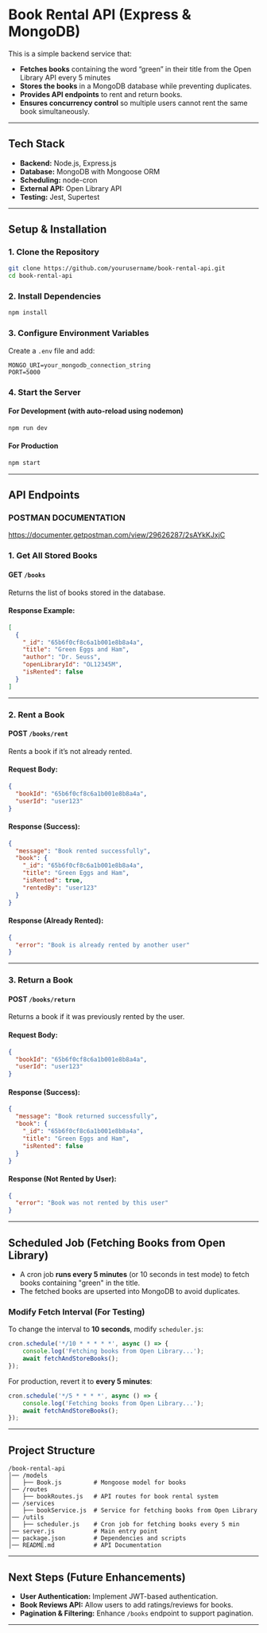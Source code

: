 # **Book Rental API (Express & MongoDB)**  

This is a simple backend service that:  
- **Fetches books** containing the word “green” in their title from the Open Library API every 5 minutes
- **Stores the books** in a MongoDB database while preventing duplicates.  
- **Provides API endpoints** to rent and return books.  
- **Ensures concurrency control** so multiple users cannot rent the same book simultaneously.  

---

## **Tech Stack**  
- **Backend:** Node.js, Express.js  
- **Database:** MongoDB with Mongoose ORM  
- **Scheduling:** node-cron  
- **External API:** Open Library API  
- **Testing:** Jest, Supertest  

---

## **Setup & Installation**  

### **1. Clone the Repository**  
```sh
git clone https://github.com/yourusername/book-rental-api.git
cd book-rental-api
```

### **2. Install Dependencies**  
```sh
npm install
```

### **3. Configure Environment Variables**  
Create a `.env` file and add:  
```
MONGO_URI=your_mongodb_connection_string
PORT=5000
```

### **4. Start the Server**  

#### **For Development (with auto-reload using nodemon)**  
```sh
npm run dev
```

#### **For Production**  
```sh
npm start
```

---

## **API Endpoints**  

### **POSTMAN DOCUMENTATION**
https://documenter.getpostman.com/view/29626287/2sAYkKJxjC 

### **1. Get All Stored Books**  
#### **GET** `/books`  
Returns the list of books stored in the database.  

#### **Response Example:**  
```json
[
  {
    "_id": "65b6f0cf8c6a1b001e8b8a4a",
    "title": "Green Eggs and Ham",
    "author": "Dr. Seuss",
    "openLibraryId": "OL12345M",
    "isRented": false
  }
]
```

---

### **2. Rent a Book**  
#### **POST** `/books/rent`  
Rents a book if it’s not already rented.  

#### **Request Body:**  
```json
{
  "bookId": "65b6f0cf8c6a1b001e8b8a4a",
  "userId": "user123"
}
```

#### **Response (Success):**  
```json
{
  "message": "Book rented successfully",
  "book": {
    "_id": "65b6f0cf8c6a1b001e8b8a4a",
    "title": "Green Eggs and Ham",
    "isRented": true,
    "rentedBy": "user123"
  }
}
```

#### **Response (Already Rented):**  
```json
{
  "error": "Book is already rented by another user"
}
```

---

### **3. Return a Book**  
#### **POST** `/books/return`  
Returns a book if it was previously rented by the user.  

#### **Request Body:**  
```json
{
  "bookId": "65b6f0cf8c6a1b001e8b8a4a",
  "userId": "user123"
}
```

#### **Response (Success):**  
```json
{
  "message": "Book returned successfully",
  "book": {
    "_id": "65b6f0cf8c6a1b001e8b8a4a",
    "title": "Green Eggs and Ham",
    "isRented": false
  }
}
```

#### **Response (Not Rented by User):**  
```json
{
  "error": "Book was not rented by this user"
}
```

---

## **Scheduled Job (Fetching Books from Open Library)**  
- A cron job **runs every 5 minutes** (or 10 seconds in test mode) to fetch books containing "green" in the title.  
- The fetched books are upserted into MongoDB to avoid duplicates.  

### **Modify Fetch Interval (For Testing)**
To change the interval to **10 seconds**, modify `scheduler.js`:  
```javascript
cron.schedule('*/10 * * * * *', async () => {
    console.log('Fetching books from Open Library...');
    await fetchAndStoreBooks();
});
```
For production, revert it to **every 5 minutes**:  
```javascript
cron.schedule('*/5 * * * *', async () => {
    console.log('Fetching books from Open Library...');
    await fetchAndStoreBooks();
});
```

---

## **Project Structure**  
```
/book-rental-api
│── /models
│   ├── Book.js         # Mongoose model for books
│── /routes
│   ├── bookRoutes.js   # API routes for book rental system
│── /services
│   ├── bookService.js  # Service for fetching books from Open Library
│── /utils
│   ├── scheduler.js    # Cron job for fetching books every 5 min
│── server.js           # Main entry point
│── package.json        # Dependencies and scripts
│── README.md           # API Documentation
```

---

## **Next Steps (Future Enhancements)**  
- **User Authentication:** Implement JWT-based authentication.  
- **Book Reviews API:** Allow users to add ratings/reviews for books.  
- **Pagination & Filtering:** Enhance `/books` endpoint to support pagination.  

---
